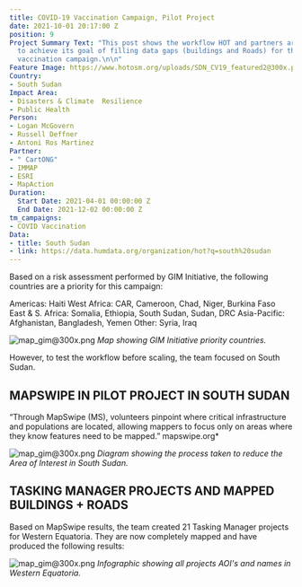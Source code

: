```yaml
---
title: COVID-19 Vaccination Campaign, Pilot Project
date: 2021-10-01 20:17:00 Z
position: 9
Project Summary Text: "This post shows the workflow HOT and partners are following
  to achieve its goal of filling data gaps (buildings and Roads) for the COVID-19
  vaccination campaign.\n\n"
Feature Image: https://www.hotosm.org/uploads/SDN_CV19_featured2@300x.png
Country:
- South Sudan
Impact Area:
- Disasters & Climate  Resilience
- Public Health
Person:
- Logan McGovern
- Russell Deffner
- Antoni Ros Martinez
Partner:
- " CartONG"
- IMMAP
- ESRI
- MapAction
Duration:
  Start Date: 2021-04-01 00:00:00 Z
  End Date: 2021-12-02 00:00:00 Z
tm_campaigns:
- COVID Vaccination
Data:
- title: South Sudan
- link: https://data.humdata.org/organization/hot?q=south%20sudan
---
```


Based on a risk assessment performed by GIM Initiative, the following countries are a priority for this campaign:

Americas: Haiti
West Africa: CAR, Cameroon, Chad, Niger, Burkina Faso
East & S. Africa: Somalia, Ethiopia, South Sudan, Sudan, DRC
Asia-Pacific: Afghanistan, Bangladesh, Yemen
Other: Syria, Iraq

![map_gim@300x.png](https://www.hotosm.org/uploads/map_gim@300x.png)
*Map showing GIM Initiative priority countries.*


However, to test the workflow before scaling, the team focused on South Sudan.



## MAPSWIPE IN PILOT PROJECT IN SOUTH SUDAN


“Through MapSwipe (MS), volunteers pinpoint where critical infrastructure and populations are located, allowing mappers to focus only on areas where they know features need to be mapped.” mapswipe.org*

![map_gim@300x.png](https://www.hotosm.org/uploads/SDN_CV19_MS.png) 
*Diagram showing the process taken to reduce the Area of Interest in South Sudan.*



## TASKING MANAGER PROJECTS AND MAPPED BUILDINGS + ROADS


Based on MapSwipe results, the team created 21 Tasking Manager projects for Western Equatoria. They are now completely mapped and have produced the following results: 

![map_gim@300x.png](https://www.hotosm.org/uploads/SDN_CV19_results@300x.png)
*Infographic showing all projects AOI's and names in Western Equatoria.*
 